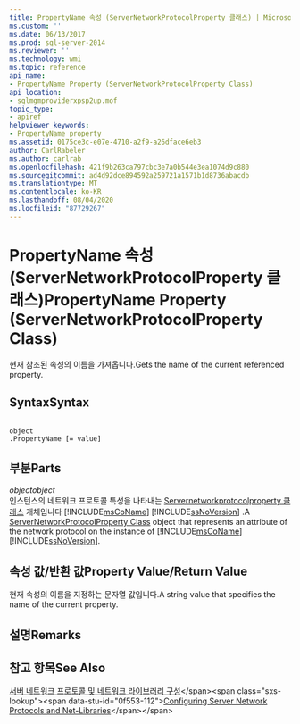 ```yaml
---
title: PropertyName 속성 (ServerNetworkProtocolProperty 클래스) | Microsoft Docs
ms.custom: ''
ms.date: 06/13/2017
ms.prod: sql-server-2014
ms.reviewer: ''
ms.technology: wmi
ms.topic: reference
api_name:
- PropertyName Property (ServerNetworkProtocolProperty Class)
api_location:
- sqlmgmproviderxpsp2up.mof
topic_type:
- apiref
helpviewer_keywords:
- PropertyName property
ms.assetid: 0175ce3c-e07e-4710-a2f9-a26dface6eb3
author: CarlRabeler
ms.author: carlrab
ms.openlocfilehash: 421f9b263ca797cbc3e7a0b544e3ea1074d9c880
ms.sourcegitcommit: ad4d92dce894592a259721a1571b1d8736abacdb
ms.translationtype: MT
ms.contentlocale: ko-KR
ms.lasthandoff: 08/04/2020
ms.locfileid: "87729267"
---
```

# <a name="propertyname-property-servernetworkprotocolproperty-class"></a><span data-ttu-id="0f553-102">PropertyName 속성(ServerNetworkProtocolProperty 클래스)</span><span class="sxs-lookup"><span data-stu-id="0f553-102">PropertyName Property (ServerNetworkProtocolProperty Class)</span></span>
  <span data-ttu-id="0f553-103">현재 참조된 속성의 이름을 가져옵니다.</span><span class="sxs-lookup"><span data-stu-id="0f553-103">Gets the name of the current referenced property.</span></span>  
  
## <a name="syntax"></a><span data-ttu-id="0f553-104">Syntax</span><span class="sxs-lookup"><span data-stu-id="0f553-104">Syntax</span></span>  
  
```  
  
object  
.PropertyName [= value]  
```  
  
## <a name="parts"></a><span data-ttu-id="0f553-105">부분</span><span class="sxs-lookup"><span data-stu-id="0f553-105">Parts</span></span>  
 <span data-ttu-id="0f553-106">*object*</span><span class="sxs-lookup"><span data-stu-id="0f553-106">*object*</span></span>  
 <span data-ttu-id="0f553-107">인스턴스의 네트워크 프로토콜 특성을 나타내는 [Servernetworkprotocolproperty 클래스](servernetworkprotocolproperty-class.md) 개체입니다 [!INCLUDE[msCoName](../../../includes/msconame-md.md)] [!INCLUDE[ssNoVersion](../../../includes/ssnoversion-md.md)] .</span><span class="sxs-lookup"><span data-stu-id="0f553-107">A [ServerNetworkProtocolProperty Class](servernetworkprotocolproperty-class.md) object that represents an attribute of the network protocol on the instance of [!INCLUDE[msCoName](../../../includes/msconame-md.md)] [!INCLUDE[ssNoVersion](../../../includes/ssnoversion-md.md)].</span></span>  
  
## <a name="property-valuereturn-value"></a><span data-ttu-id="0f553-108">속성 값/반환 값</span><span class="sxs-lookup"><span data-stu-id="0f553-108">Property Value/Return Value</span></span>  
 <span data-ttu-id="0f553-109">현재 속성의 이름을 지정하는 문자열 값입니다.</span><span class="sxs-lookup"><span data-stu-id="0f553-109">A string value that specifies the name of the current property.</span></span>  
  
## <a name="remarks"></a><span data-ttu-id="0f553-110">설명</span><span class="sxs-lookup"><span data-stu-id="0f553-110">Remarks</span></span>  
  
## <a name="see-also"></a><span data-ttu-id="0f553-111">참고 항목</span><span class="sxs-lookup"><span data-stu-id="0f553-111">See Also</span></span>  
 <span data-ttu-id="0f553-112">[서버 네트워크 프로토콜 및 네트워크 라이브러리 구성](https://msdn.microsoft.com/library/ms177485\(v=sql.100\).aspx)</span><span class="sxs-lookup"><span data-stu-id="0f553-112">[Configuring Server Network Protocols and Net-Libraries](https://msdn.microsoft.com/library/ms177485\(v=sql.100\).aspx)</span></span>  
  
  
